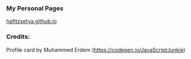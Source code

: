 ### My Personal Pages

[hafitzsetya.github.io](hafitzsetya.github.io)

### Credits:
Profile card by Muhammed Erdem (https://codepen.io/JavaScriptJunkie)

